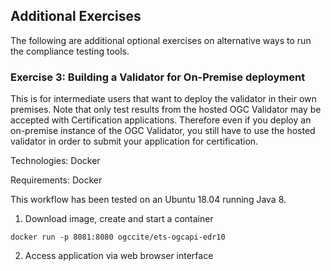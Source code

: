 ## Additional Exercises

The following are additional optional exercises on alternative ways to run the compliance testing tools.

### Exercise 3: Building a Validator for On-Premise deployment

This is for intermediate users that want to deploy the validator in their own premises. Note that only test results from the hosted OGC Validator may be accepted with Certification applications. Therefore even if you deploy an on-premise instance of the OGC Validator, you still have to use the hosted validator in order to submit your application for certification.

Technologies: Docker

Requirements: Docker


This workflow has been tested on an Ubuntu 18.04 running Java 8.

1. Download image, create and start a container

```
docker run -p 8081:8080 ogccite/ets-ogcapi-edr10
```
2. Access application via web browser interface
